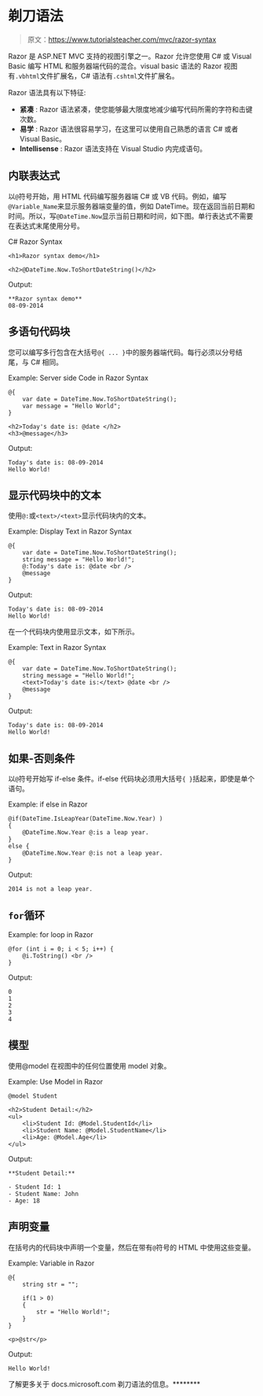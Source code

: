 # 剃刀语法

> 原文：<https://www.tutorialsteacher.com/mvc/razor-syntax>

Razor 是 ASP.NET MVC 支持的视图引擎之一。Razor 允许您使用 C# 或 Visual Basic 编写 HTML 和服务器端代码的混合。visual basic 语法的 Razor 视图有`.vbhtml`文件扩展名，C# 语法有`.cshtml`文件扩展名。

Razor 语法具有以下特征:

*   **紧凑** : Razor 语法紧凑，使您能够最大限度地减少编写代码所需的字符和击键次数。
*   **易学** : Razor 语法很容易学习，在这里可以使用自己熟悉的语言 C# 或者 Visual Basic。
*   **Intellisense** : Razor 语法支持在 Visual Studio 内完成语句。

## 内联表达式

以`@`符号开始，用 HTML 代码编写服务器端 C# 或 VB 代码。例如，编写`@Variable_Name`来显示服务器端变量的值，例如 DateTime。现在返回当前日期和时间。所以，写`@DateTime.Now`显示当前日期和时间，如下图。单行表达式不需要在表达式末尾使用分号。

C# Razor Syntax 

```
<h1>Razor syntax demo</h1>

<h2>@DateTime.Now.ToShortDateString()</h2> 
```

Output:

```
**Razor syntax demo** 
08-09-2014
```

## 多语句代码块

您可以编写多行包含在大括号`@{ ... }`中的服务器端代码。每行必须以分号结尾，与 C# 相同。

Example: Server side Code in Razor Syntax 

```
@{
    var date = DateTime.Now.ToShortDateString();
    var message = "Hello World";
}

<h2>Today's date is: @date </h2>
<h3>@message</h3> 
```

Output:

```
Today's date is: 08-09-2014
Hello World!
```

## 显示代码块中的文本

使用`@:`或`<text>/<text>`显示代码块内的文本。

Example: Display Text in Razor Syntax 

```
@{
    var date = DateTime.Now.ToShortDateString();
    string message = "Hello World!";
    @:Today's date is: @date <br />
    @message                               
} 
```

Output:

```
Today's date is: 08-09-2014
Hello World!
```

在一个代码块内使用<text>显示文本，如下所示。</text>

Example: Text in Razor Syntax 

```
@{
    var date = DateTime.Now.ToShortDateString();
    string message = "Hello World!";
    <text>Today's date is:</text> @date <br />
    @message                               
} 
```

Output:

```
Today's date is: 08-09-2014
Hello World!
```

## 如果-否则条件

以`@`符号开始写 if-else 条件。if-else 代码块必须用大括号`{ }`括起来，即使是单个语句。

Example: if else in Razor 

```
@if(DateTime.IsLeapYear(DateTime.Now.Year) )
{
    @DateTime.Now.Year @:is a leap year.
}
else { 
    @DateTime.Now.Year @:is not a leap year.
} 
```

Output:

```
2014 is not a leap year.
```

## `for`循环

Example: for loop in Razor 

```
@for (int i = 0; i < 5; i++) { 
    @i.ToString() <br />
} 
```

Output:

```
0
1
2
3
4
```

## 模型

使用@model 在视图中的任何位置使用 model 对象。

Example: Use Model in Razor 

```
@model Student

<h2>Student Detail:</h2>
<ul>
    <li>Student Id: @Model.StudentId</li>
    <li>Student Name: @Model.StudentName</li>
    <li>Age: @Model.Age</li>
</ul> 
```

Output:

```
**Student Detail:**

- Student Id: 1 
- Student Name: John 
- Age: 18
```

## 声明变量

在括号内的代码块中声明一个变量，然后在带有`@`符号的 HTML 中使用这些变量。

Example: Variable in Razor 

```
@{ 
    string str = "";

    if(1 > 0)
    {
        str = "Hello World!";
    }
}

<p>@str</p> 
```

Output:

```
Hello World!
```

了解更多关于 docs.microsoft.com 剃刀语法的信息。********
